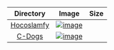 | Directory | Image | Size |
| :--------: | :---: | :--: |
| [Hocoslamfy](https://github.com/schmurtzm/test-repo/releases/download/v1.4.8/Hocoslamfy.7z) | [![image](./Hocoslamfy/Roms/PORTS/Imgs/thumbnail_Hocoslamfy.png)](https://github.com/schmurtzm/test-repo/releases/download/v1.4.8/Hocoslamfy.7z) |  |
| [C-Dogs]() | [![image](./C-Dogs/Roms/PORTS/Imgs/thumbnail_C-Dogs.png)]() |  |
